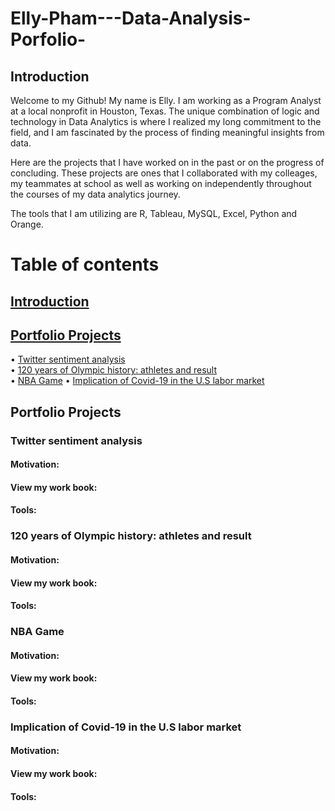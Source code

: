 # Elly-Pham---Data-Analysis-Porfolio-

## Introduction 
Welcome to my Github! My name is Elly. I am working as a Program Analyst at a local nonprofit in Houston, Texas. The unique combination of logic and technology in Data Analytics is where I realized my long commitment to the field, and I am fascinated by the process of finding meaningful insights from data. 

Here are the projects that I have worked on in the past or on the progress of concluding. These projects are ones that I collaborated with my colleages, my teammates at school as well as working on independently throughout the courses of my data analytics journey. 

The tools that I am utilizing are R, Tableau, MySQL, Excel, Python and Orange. 
     
# Table of contents     
 ## [Introduction](#Introduction) <br/>
 ## [Portfolio Projects](#Portfolio-Projects) <br/>
   • [Twitter sentiment analysis](#Twitter-sentiment-analysis) <br/>
   • [120 years of Olympic history: athletes and result](#120-years-of-Olympic-history) <br/>
   • [NBA Game](#NBA-Game)
   • [Implication of Covid-19 in the U.S labor market](#Implication-of-Covid-19-in-the-U.S-labor-market)


## Portfolio Projects
 ### Twitter sentiment analysis
  #### Motivation:  
  #### View my work book: 
  #### Tools: 
 ### 120 years of Olympic history: athletes and result
  #### Motivation:  
  #### View my work book: 
  #### Tools: 
 ### NBA Game
  #### Motivation:  
  #### View my work book: 
  #### Tools: 
### Implication of Covid-19 in the U.S labor market
  #### Motivation:  
  #### View my work book: 
  #### Tools: 

